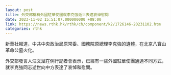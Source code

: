 ```yaml
---
layout: post
title: 外交部稱有外國駐華使團就李克強逝世表達哀悼慰問
date: 2023-11-02 15:51:07.000000000 +08:00
link: https://news.rthk.hk/rthk/ch/component/k2/1726146-20231102.htm
categories: rthk
---
```


新華社報道，中共中央政治局原常委、國務院原總理李克強的遺體，在北京八寶山革命公墓火化。

外交部發言人汪文斌在例行記者會表示，已經有一些外國駐華使團通過不同方式，就李克強同志逝世向中方表達了哀悼和慰問。
